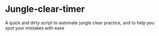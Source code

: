 # Jungle-clear-timer
A quick and dirty script to automate jungle clear practice, and to help you spot your mistakes with ease
